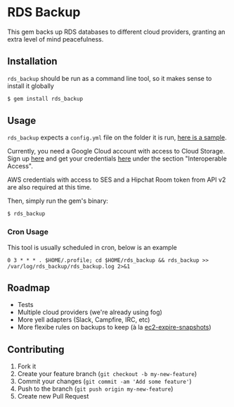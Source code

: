 # RDS Backup

This gem backs up RDS databases to different cloud providers, granting an extra level of mind peacefulness.

## Installation

`rds_backup` should be run as a command line tool, so it makes sense to install it globally

```bash
$ gem install rds_backup
```

## Usage

`rds_backup` expects a `config.yml` file on the folder it is run, [here is a sample](config.yml.sample).

Currently, you need a Google Cloud account with access to Cloud Storage. Sign up [here](https://developers.google.com/storage/docs/signup?csw=1) and get your credentials [here](https://storage.cloud.google.com/m) under the section "Interoperable Access".

AWS credentials with access to SES and a Hipchat Room token from API v2 are also required at this time.

Then, simply run the gem's binary:

```bash
$ rds_backup
```

### Cron Usage

This tool is usually scheduled in cron, below is an example

```
0 3 * * * . $HOME/.profile; cd $HOME/rds_backup && rds_backup >> /var/log/rds_backup/rds_backup.log 2>&1
```

## Roadmap

* Tests
* Multiple cloud providers (we're already using fog)
* More yell adapters (Slack, Campfire, IRC, etc)
* More flexibe rules on backups to keep (à la [ec2-expire-snapshots](https://github.com/alestic/ec2-expire-snapshots))

## Contributing

1. Fork it
2. Create your feature branch (`git checkout -b my-new-feature`)
3. Commit your changes (`git commit -am 'Add some feature'`)
4. Push to the branch (`git push origin my-new-feature`)
5. Create new Pull Request
